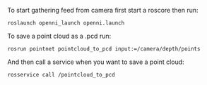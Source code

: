 To start gathering feed from camera first start a roscore then run:
```
roslaunch openni_launch openni.launch
```
To save a point cloud as a .pcd run:
```
rosrun pointnet pointcloud_to_pcd input:=/camera/depth/points
```
And then call a service when you want to save a point cloud:
```
rosservice call /pointcloud_to_pcd
```
